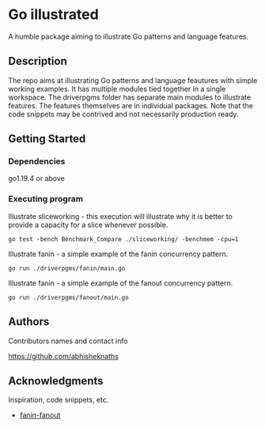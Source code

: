 # Go illustrated

A humble package aiming to illustrate Go patterns and language features.

## Description

The repo aims at illustrating Go patterns and language feautures with simple working examples. It has multiple modules tied together in a single workspace. The driverpgms folder has separate main modules to illustrate features. The features themselves are in individual packages.
Note that the code snippets may be contrived and not necessarily production ready.

## Getting Started

### Dependencies

go1.19.4 or above

### Executing program

Illustrate sliceworking - this execution will illustrate why it is better to provide a capacity for a slice whenever possible.
```
go test -bench Benchmark_Compare ./sliceworking/ -benchmem -cpu=1
```

Illustrate fanin - a simple example of the fanin concurrency pattern.
```
go run ./driverpgms/fanin/main.go
```

Illustrate fanin - a simple example of the fanout concurrency pattern.
```
go run ./driverpgms/fanout/main.go
```

## Authors

Contributors names and contact info

https://github.com/abhisheknaths

## Acknowledgments

Inspiration, code snippets, etc.
* [fanin-fanout](https://www.youtube.com/watch?v=x6vBvgKGvxU)

